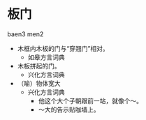 



# 板门
baen3 men2
+ 木框内木板的门与“穿翘门”相对。
  * 如皋方言词典
+ 木板拼起的门。
  * 兴化方言词典
+ （喻）物体宽大
  * 兴化方言词典
    - 他这个大个子朝跟前一站，就像个～。
    - ～大的告示贴咖墙上。

